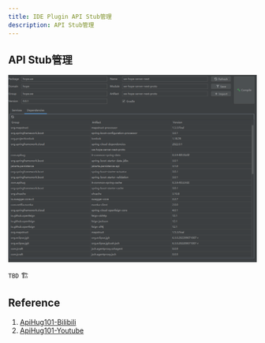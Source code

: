 ```yaml
---
title: IDE Plugin API Stub管理
description: API Stub管理
---
```



## API Stub管理

![Api Stub](../public/image/idea/020_stub_01.png)

`TBD` 🏗️

## Reference

1. [ApiHug101-Bilibili](https://www.bilibili.com/video/BV1KK421k7J8/)
2. [ApiHug101-Youtube](https://youtube.com/@ApiHug?si=C1yw0poHA01zbmyj)